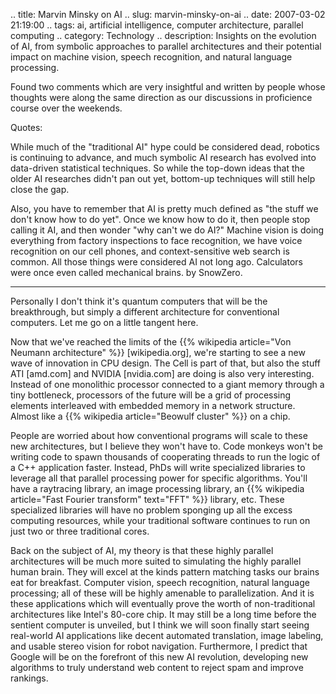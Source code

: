 .. title: Marvin Minsky on AI
.. slug: marvin-minsky-on-ai
.. date: 2007-03-02 21:19:00
.. tags: ai, artificial intelligence, computer architecture, parallel computing
.. category: Technology
.. description: Insights on the evolution of AI, from symbolic approaches to parallel architectures and their potential impact on machine vision, speech recognition, and natural language processing.

Found two comments which are very insightful and written by people whose
thoughts were along the same direction as our discussions in proficience course
over the weekends.

Quotes:

While much of the "traditional AI" hype could be considered dead, robotics is
continuing to advance, and much symbolic AI research has evolved into
data-driven statistical techniques. So while the top-down ideas that the older
AI researches didn't pan out yet, bottom-up techniques will still help close the
gap.

Also, you have to remember that AI is pretty much defined as "the stuff we don't
know how to do yet". Once we know how to do it, then people stop calling it AI,
and then wonder "why can't we do AI?" Machine vision is doing everything from
factory inspections to face recognition, we have voice recognition on our cell
phones, and context-sensitive web search is common. All those things were
considered AI not long ago. Calculators were once even called mechanical
brains. by SnowZero.

----

Personally I don't think it's quantum computers that will be the breakthrough,
but simply a different architecture for conventional computers. Let me go on a
little tangent here.

Now that we've reached the limits of the {{% wikipedia article="Von Neumann architecture" %}}
[wikipedia.org], we're starting to see a new wave of innovation in CPU design.
The Cell is part of that, but also the stuff ATI [amd.com] and NVIDIA
[nvidia.com] are doing is also very interesting. Instead of one monolithic
processor connected to a giant memory through a tiny bottleneck, processors of
the future will be a grid of processing elements interleaved with embedded
memory in a network structure. Almost like a {{% wikipedia article="Beowulf cluster" %}} on a chip.

People are worried about how conventional programs will scale to these new
architectures, but I believe they won't have to. Code monkeys won't be writing
code to spawn thousands of cooperating threads to run the logic of a C++
application faster. Instead, PhDs will write specialized libraries to leverage
all that parallel processing power for specific algorithms. You'll have a
raytracing library, an image processing library, an {{% wikipedia article="Fast Fourier transform" text="FFT" %}} library, etc. These
specialized libraries will have no problem sponging up all the excess computing
resources, while your traditional software continues to run on just two or three
traditional cores.

Back on the subject of AI, my theory is that these highly parallel architectures
will be much more suited to simulating the highly parallel human brain. They
will excel at the kinds pattern matching tasks our brains eat for breakfast.
Computer vision, speech recognition, natural language processing; all of these
will be highly amenable to parallelization. And it is these applications which
will eventually prove the worth of non-traditional architectures like Intel's
80-core chip. It may still be a long time before the sentient computer is
unveiled, but I think we will soon finally start seeing real-world AI
applications like decent automated translation, image labeling, and usable
stereo vision for robot navigation. Furthermore, I predict that Google will be
on the forefront of this new AI revolution, developing new algorithms to truly
understand web content to reject spam and improve rankings.